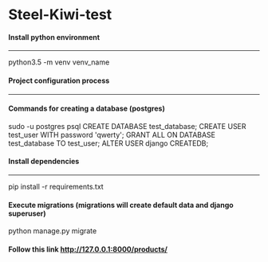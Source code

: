 # Steel-Kiwi-test

#### Install python environment
---------------------------------
python3.5 -m venv venv_name

#### Project configuration process
---------------------------------
#### Commands for creating a database (postgres)
sudo -u postgres psql
CREATE DATABASE test_database;
CREATE USER test_user WITH password 'qwerty'; GRANT ALL ON DATABASE test_database TO test_user;
ALTER USER django CREATEDB;

#### Install dependencies
--------------------------------
pip install -r requirements.txt

#### Execute migrations (migrations will create default data and django superuser)
python manage.py migrate

#### Follow this link http://127.0.0.1:8000/products/
